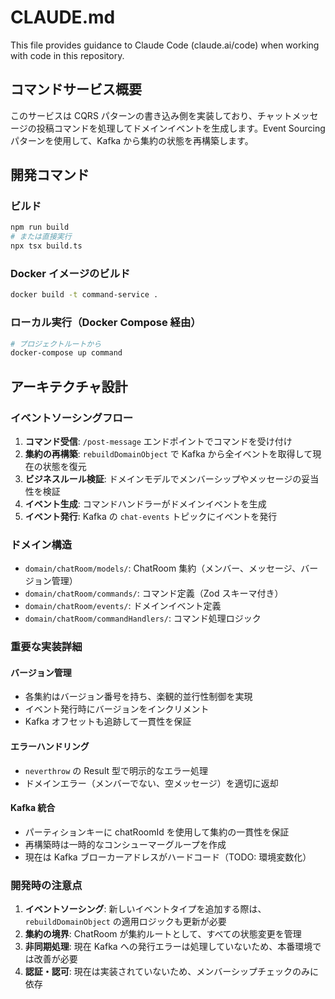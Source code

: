 # CLAUDE.md

This file provides guidance to Claude Code (claude.ai/code) when working with code in this repository.

## コマンドサービス概要

このサービスは CQRS パターンの書き込み側を実装しており、チャットメッセージの投稿コマンドを処理してドメインイベントを生成します。Event Sourcing パターンを使用して、Kafka から集約の状態を再構築します。

## 開発コマンド

### ビルド
```bash
npm run build
# または直接実行
npx tsx build.ts
```

### Docker イメージのビルド
```bash
docker build -t command-service .
```

### ローカル実行（Docker Compose 経由）
```bash
# プロジェクトルートから
docker-compose up command
```

## アーキテクチャ設計

### イベントソーシングフロー
1. **コマンド受信**: `/post-message` エンドポイントでコマンドを受け付け
2. **集約の再構築**: `rebuildDomainObject` で Kafka から全イベントを取得して現在の状態を復元
3. **ビジネスルール検証**: ドメインモデルでメンバーシップやメッセージの妥当性を検証
4. **イベント生成**: コマンドハンドラーがドメインイベントを生成
5. **イベント発行**: Kafka の `chat-events` トピックにイベントを発行

### ドメイン構造
- `domain/chatRoom/models/`: ChatRoom 集約（メンバー、メッセージ、バージョン管理）
- `domain/chatRoom/commands/`: コマンド定義（Zod スキーマ付き）
- `domain/chatRoom/events/`: ドメインイベント定義
- `domain/chatRoom/commandHandlers/`: コマンド処理ロジック

### 重要な実装詳細

#### バージョン管理
- 各集約はバージョン番号を持ち、楽観的並行性制御を実現
- イベント発行時にバージョンをインクリメント
- Kafka オフセットも追跡して一貫性を保証

#### エラーハンドリング
- `neverthrow` の Result 型で明示的なエラー処理
- ドメインエラー（メンバーでない、空メッセージ）を適切に返却

#### Kafka 統合
- パーティションキーに chatRoomId を使用して集約の一貫性を保証
- 再構築時は一時的なコンシューマーグループを作成
- 現在は Kafka ブローカーアドレスがハードコード（TODO: 環境変数化）

### 開発時の注意点

1. **イベントソーシング**: 新しいイベントタイプを追加する際は、`rebuildDomainObject` の適用ロジックも更新が必要
2. **集約の境界**: ChatRoom が集約ルートとして、すべての状態変更を管理
3. **非同期処理**: 現在 Kafka への発行エラーは処理していないため、本番環境では改善が必要
4. **認証・認可**: 現在は実装されていないため、メンバーシップチェックのみに依存